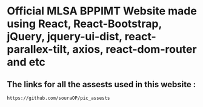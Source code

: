# Official MLSA BPPIMT Website made using React, React-Bootstrap, jQuery, jquery-ui-dist, react-parallex-tilt, axios, react-dom-router and etc



## The links for all the assests used in this website :

``` https://github.com/souraOP/pic_assests ```
